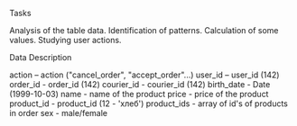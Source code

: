 Tasks

Analysis of the table data.
Identification of patterns.
Calculation of some values.
Studying user actions.

Data Description

action – action ("cancel_order", "accept_order"...)
user_id – user_id (142)
order_id - order_id (142)
courier_id - courier_id (142)
birth_date - Date (1999-10-03)
name - name of the product
price - price of the product
product_id - product_id (12 - 'хлеб')
product_ids - array of id's of products in order
sex - male/female
